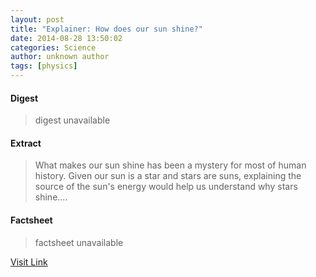 ```yaml
---
layout: post
title: "Explainer: How does our sun shine?"
date: 2014-08-28 13:50:02
categories: Science
author: unknown author
tags: [physics]
---
```



#### Digest
>digest unavailable

#### Extract
>What makes our sun shine has been a mystery for most of human history. Given our sun is a star and stars are suns, explaining the source of the sun's energy would help us understand why stars shine....

#### Factsheet
>factsheet unavailable

[Visit Link](http://phys.org/news328435136.html)


